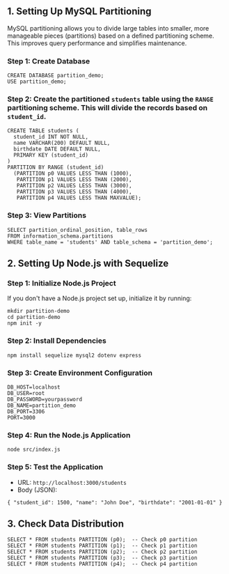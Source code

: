 ## 1. **Setting Up MySQL Partitioning**

MySQL partitioning allows you to divide large tables into smaller, more manageable pieces (partitions) based on a defined partitioning scheme. This improves query performance and simplifies maintenance.

### Step 1: Create Database
```
CREATE DATABASE partition_demo; 
USE partition_demo;
```

### Step 2: Create the partitioned `students` table using the `RANGE` partitioning scheme. This will divide the records based on `student_id`. 
```
CREATE TABLE students (
  student_id INT NOT NULL,
  name VARCHAR(200) DEFAULT NULL,
  birthdate DATE DEFAULT NULL,
  PRIMARY KEY (student_id)
) 
PARTITION BY RANGE (student_id)
  (PARTITION p0 VALUES LESS THAN (1000),
   PARTITION p1 VALUES LESS THAN (2000),
   PARTITION p2 VALUES LESS THAN (3000),
   PARTITION p3 VALUES LESS THAN (4000),
   PARTITION p4 VALUES LESS THAN MAXVALUE);
```
### Step 3: View Partitions
```
SELECT partition_ordinal_position, table_rows
FROM information_schema.partitions
WHERE table_name = 'students' AND table_schema = 'partition_demo';
```

## 2. **Setting Up Node.js with Sequelize**
### Step 1: Initialize Node.js Project

If you don't have a Node.js project set up, initialize it by running:
```
mkdir partition-demo
cd partition-demo
npm init -y
```

### Step 2: Install Dependencies
```
npm install sequelize mysql2 dotenv express
```

### Step 3: Create Environment Configuration
```
DB_HOST=localhost
DB_USER=root
DB_PASSWORD=yourpassword
DB_NAME=partition_demo
DB_PORT=3306
PORT=3000
```

### Step 4: Run the Node.js Application
```
node src/index.js
```

### Step 5: Test the Application 
- URL: `http://localhost:3000/students`
- Body (JSON):
```
{ "student_id": 1500, "name": "John Doe", "birthdate": "2001-01-01" }
```

## 3. **Check Data Distribution**
```
SELECT * FROM students PARTITION (p0);  -- Check p0 partition
SELECT * FROM students PARTITION (p1);  -- Check p1 partition
SELECT * FROM students PARTITION (p2);  -- Check p2 partition
SELECT * FROM students PARTITION (p3);  -- Check p3 partition
SELECT * FROM students PARTITION (p4);  -- Check p4 partition

```
